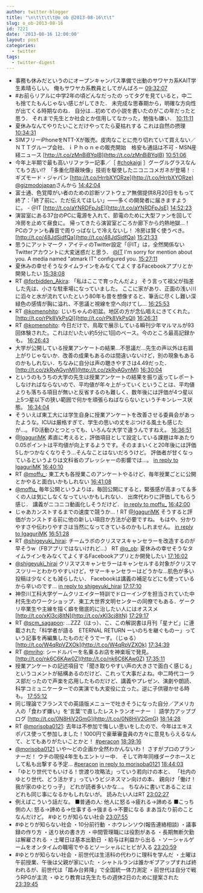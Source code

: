 ```yaml
---
author: twitter-blogger
title: "\n\t\t\t\t@o_ob @2013-08-16\t\t"
slug: o_ob-2013-08-16
id: 7221
date: '2013-08-16 12:00:00'
layout: post
categories:
  - twitter
tags:
  - twitter-digest
---
```


*   事務も休みだというのにオープンキャンパス準備で出動のサワヤカ系KAIT学生素晴らしい。 俺もサワヤカ系教員としてがんばろー [09:32:07](http://twitter.com/o_ob/statuses/368168255778586624)
*   #お前らリアルに中学2年の頃どんなだったの ってタグを見ていると，中二も捨てたもんじゃない感じがしてきた． 未完成な思春期から，明確な方向性が出てくる時期なのね． 自分は…初めての小説を書いたのがこの年だったと思う． それまで先生とか社会とか信用してなかった，勉強も嫌い． [10:11:11](http://twitter.com/o_ob/statuses/368178088032493568)
*   夏休みなんてやりたいことだけやってたら夏枯れする これは自然の摂理 [10:34:31](http://twitter.com/o_ob/statuses/368183959626055681)
*   SIMフリーiPhoneをNTT-Xが販売。皮肉なことに売り切れていて買えない／ＮＴＴグループ会社、ｉＰｈｏｎｅの販売開始　格安も通話は不可 - MSN産経ニュース [http://t.co/zMnBiBYqIB](http://t.co/zMnBiBYqIB) [10:51:06](http://twitter.com/o_ob/statuses/368188135252840448)
*   今年上半期で最も高いリファラー記事／［ [#chokaigi](http://search.twitter.com/search?q=%23chokaigi) ］グーグルグラスなんてもう古い!?　「多重化隠蔽映像」技術を駆使したニコニコメガネが登場！ : ギズモード・ジャパン [http://t.co/HrrbXYORze](http://t.co/HrrbXYORze) [@gizmodojapan](http://twitter.com/gizmodojapan)さんから [14:42:04](http://twitter.com/o_ob/statuses/368246257212350465)
*   富士通、色覚障がい者のための診断ソフトウェア無償提供8月20日をもって終了：「終了前に、ただ伝えてほしい」――多くの開発者に届きますように。 - ＠IT [http://t.co/aYNRDFpJsE](http://t.co/aYNRDFpJsE) [14:52:23](http://twitter.com/o_ob/statuses/368248853247426561)
*   演習室にある37台のPCに電源を入れて、節電のために大型ファンを回して冷房を止めて昼食に。 帰ってきたら演習室どころか廊下から灼熱地獄...！ PCのファンも轟音で周りっぱなしで冷えないし！ 冷房は賢く使うべき。 [http://t.co/48JdSidfQa](http://t.co/48JdSidfQa) [15:21:33](http://twitter.com/o_ob/statuses/368256196064460800)
*   思うにアットマーク・アイティのTwitter設定「＠IT」は，全然関係ないTwitterアカウントに大変迷惑だと思う． [@IT](http://twitter.com/IT) I'm sorry for mention about you. A media named "atmark IT" configured you. [15:27:11](http://twitter.com/o_ob/statuses/368257614469033984)
*   夏休みの幸せそうなタイムラインをみなくてよくするFacebookアプリとか開発したい [15:38:08](http://twitter.com/o_ob/statuses/368260367303974912)
*   RT [@forbidden_Akira](http://twitter.com/forbidden_Akira): 「私はここで育ったんだよ」 そう言って祖父が指差した先は、小さな駐車場になっていました。 ここに家があり、正面の浅い川に滔々と水が流れていたという80年も昔を想像すると、筆舌に尽くし難い深緑色の感情が胸に溢れ、不思議と視線を空へ向けてし… [16:25:53](http://twitter.com/o_ob/statuses/368272385113194497)
*   RT [@komenohito](http://twitter.com/komenohito): じいちゃんの初盆。地区の方が念仏唱えにきてくれた。 [http://t.co/rPk8VkPsQI](http://t.co/rPk8VkPsQI) [16:26:31](http://twitter.com/o_ob/statuses/368272545851506688)
*   RT [@komenohito](http://twitter.com/komenohito): 今日だけで、鳥取で展示している瞬刊少年マルマルが93回体験された。これはだいたい約5分に1回のペース。今のところ最高記録かも。 [16:26:43](http://twitter.com/o_ob/statuses/368272595969269761)
*   大学が公開している授業アンケートの結果…不思議だ…先生の声以外は右肩上がりじゃないか．改善の成果もあるのは間違いないけど，別の現象もあるのかもしれない．ちなみに自分は声の聴きやすさは4.49だった． [http://t.co/zkRyAGynMl](http://t.co/zkRyAGynMl) [16:30:04](http://twitter.com/o_ob/statuses/368273439725215744)
*   というのもうちの大学の先生は授業アンケートの結果を振り返ってレポートしなければならないので、平均値が年々上がっていくということは、平均値よりも落ちる項目が無いと反省するのも難しく、数年後には評価が4つ星以上5つ星以下の狭い範囲で何かを頑張らねばならないというチキンレース状態。 [16:34:04](http://twitter.com/o_ob/statuses/368274445166604288)
*   そういえば東工大には学生自身に授業アンケートを改善させる委員会があったような。ICUは厳格すぎて、学生の思いの丈をぶつける風土も感じたが...。 FD活動ひとつとっても、いろんな大学で違うんですねえ。 [16:36:51](http://twitter.com/o_ob/statuses/368275144076046336)
*   [@IgaguriMK](http://twitter.com/IgaguriMK) 素直に考えると，評価項目として設定している課題は年あたり0.05ポイントは平均値が向上するようです。そのままいくと20年後には評価5しかつかなくなりそう…そんなことはないだろうけど。 評価者が甘くなっているというよりは文科省のプレッシャーの影響では…。 [in reply to IgaguriMK](http://twitter.com/IgaguriMK/statuses/368274751073955841) [16:40:10](http://twitter.com/o_ob/statuses/368275980156014594)
*   RT [@moffu_](http://twitter.com/moffu_): 東工大も各授業このアンケートやるけど、毎年授業ごとに公開とかやると面白いかもしれない [16:41:08](http://twitter.com/o_ob/statuses/368276222163185664)
*   [@moffu_](http://twitter.com/moffu_) 毎年公開というよりは，毎回公開にすると，緊張感が高まって＆多くの人は気にしなくなっていいかもしれない． 出席代わりに評価してもらう感じ． 講義がニコニコ動画化しそうだけど． [in reply to moffu_](http://twitter.com/moffu_/statuses/368274553593536512) [16:42:00](http://twitter.com/o_ob/statuses/368276442703867904)
*   じゃあカンストするまでの速度で競うか…！RT [@IgaguriMK](http://twitter.com/IgaguriMK) そうすると評価がカンストする前に他の新しい項目か方法が必要ですね。 もはや、分かりやすさや伝わりやすさは当然になってきているのかもしれません。 [in reply to IgaguriMK](http://twitter.com/IgaguriMK/statuses/368278571418017792) [16:51:28](http://twitter.com/o_ob/statuses/368278825181790208)
*   RT [@shigeyuki_hirai](http://twitter.com/shigeyuki_hirai): チームラボのクリスマスキャンセラーを改造するのが早そうw（FBアプリではないけれど…） RT [@o_ob](http://twitter.com/o_ob): 夏休みの幸せそうなタイムラインをみなくてよくするFacebookアプリとか開発したい [17:16:02](http://twitter.com/o_ob/statuses/368285007552335872)
*   [@shigeyuki_hirai](http://twitter.com/shigeyuki_hirai) クリスマスキャンセラーはキャンセルする対象がクリスマスツリーとわかりやすいけど，サマーキャンセラーはどうかな…肌色が多い投稿は少なくとも減らしたい． Facebookは講義の補足などにも使っているから辛いのです… [in reply to shigeyuki_hirai](http://twitter.com/shigeyuki_hirai/statuses/368279945933361153) [17:17:10](http://twitter.com/o_ob/statuses/368285291867422720)
*   神奈川工科大学ゲームクリエイター特訓でドローイングを担当されていた中村先生のワークショップ．東工大世界文明センターの同僚でもある．ゲークリ卒業生や主線を描く癖を徹底的に治したい人にはオススメ [http://t.co/xKl3cj8ItN](http://t.co/xKl3cj8ItN) [17:29:17](http://twitter.com/o_ob/statuses/368288339369410560)
*   RT [@scm_sagapon](http://twitter.com/scm_sagapon): …ZZZ（はっ）、こ、この解説書は月刊「星ナビ」に連載された「科学者が語る　ETERNAL RETURN ーいのちを継ぐものー」っていう記事を再編集したものだそうでーす。（じゅる） [http://t.co/W4qRpVZXOk](http://t.co/W4qRpVZXOk) [17:34:39](http://twitter.com/o_ob/statuses/368289691847520256)
*   RT [@mriho](http://twitter.com/mriho): シードルバーを名乗るお店を神楽坂で発見。 [http://t.co/nk6C6KAw0Z](http://t.co/nk6C6KAw0Z) [17:35:11](http://twitter.com/o_ob/statuses/368289824014209024)
*   授業アンケートの記述項目で「聞き取りやすい声の大きさで面白く感じる」というコメントが結構あるのだけど、これって大事だよね。中二時代コーラス部だったので声楽を応用したものだけど、講義やプレゼン、演劇や朗読、科学コミュニケーターでの実演でも大変役に立った。逆に子供寝かせる時も。 [17:55:12](http://twitter.com/o_ob/statuses/368294863885709312)
*   同じ理論でフランスでの英語版メニューで吐きそうになった自分／アメリカ人の「食わず嫌い」を'言葉'で直したレストランオーナー ｜ 語学力アップブログ [http://t.co/0N8HiV2GmG](http://t.co/0N8HiV2GmG) [18:14:28](http://twitter.com/o_ob/statuses/368299712341749760)
*   RT [@morisoba0121](http://twitter.com/morisoba0121): 去年は不参加で悔しい思いをしたので、今年はエキスポパス使って参加しました！1000円で豪華審査員の方々に意見もらえるなんて、とてもありがたいことかと！ [#peracon](http://search.twitter.com/search?q=%23peracon) [18:39:16](http://twitter.com/o_ob/statuses/368305954325946368)
*   [@morisoba0121](http://twitter.com/morisoba0121) いや～どの企画か全然わかんないわ！ さすがプロのプランナーだ！ ウチの現役4年生もエントリー中． そして昨年同様ダークホースとして私も出撃する予定… [#peracon](http://search.twitter.com/search?q=%23peracon) [in reply to morisoba0121](http://twitter.com/morisoba0121/statuses/368303599723364354) [18:44:03](http://twitter.com/o_ob/statuses/368307155285209088)
*   「ゆとり世代でもいける！世渡り攻略法」っていう若向けの本と、 「社内のゆとり世代、どう活かす」っていうビジネスマン向けの本、 親向け「働け！我が家のゆとりっ子」 どれが読者多いかな...。 ちなみに書いてあることはどれも同じ事になるかもしれないが。 読みたい人はRT [23:02:27](http://twitter.com/o_ob/statuses/368372184760070145)
*   例えばこういう話だな。 ■普通の人: 他人に怒る→疲れる→諦める ■こっち側の人: 怒る→諦める→仕事する→強まる→不要になる まあ当たり前のことなんだけど。 #ゆとりが知らない社会 [23:07:55](http://twitter.com/o_ob/statuses/368373561108353024)
*   #ゆとりが知らない社会 ・10分前行動 ・ホウレンソウ(報告連絡相談) ・議事録の作り方 ・送り状の書き方 ・中間管理職には役割がある ・長期無断欠勤は解雇される ・土曜日は基本出勤日 ・給与は利益から出る ・ソーシャルゲームをオンタイムの職場でやるとソーシャルにヒビが入る [23:20:59](http://twitter.com/o_ob/statuses/368376849413337088)
*   #ゆとりが知らない社会 ・前世代は生活科の代わりに理科を学んだ ・土曜は午前授業、午後は父親が家にいた ・シャトルランは誰かギブアップすれば終われるが、前世代は「踏み台昇降」で全国統一体力測定 ・前世代は自分で戦うRPGが主流 ・ゆとり教育は先生たちの週休2日のために提案された [23:39:45](http://twitter.com/o_ob/statuses/368381573512429568)